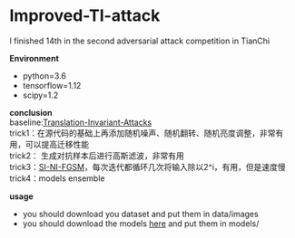 # Improved-TI-attack
 I finished 14th in  the second adversarial attack competition in TianChi
 
**Environment**
* python=3.6
* tensorflow=1.12
* scipy=1.2

**conclusion**  
baseline:[Translation-Invariant-Attacks](https://github.com/dongyp13/Translation-Invariant-Attacks)  
trick1：在源代码的基础上再添加随机噪声、随机翻转、随机亮度调整，非常有用，可以提高迁移性能  
trick2： 生成对抗样本后进行高斯滤波，非常有用  
trick3：[SI-NI-FGSM](https://arxiv.org/abs/1908.06281)，每次迭代都循环几次将输入除以2^i，有用，但是速度慢  
trick4：models ensemble 

**usage**
* you should download you dataset and put them in data/images
* you should download the models [here](https://github.com/tensorflow/models/tree/master/research/slim) and put them in models/
